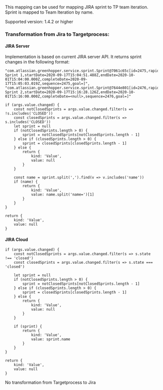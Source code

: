 This mapping can be used for mapping JIRA sprint to TP team iteration. Sprint is mapped to Team Iteration by name.

Supported version: 1.4.2 or higher

### Transformation from Jira to Targetprocess:

#### JIRA Server

Implementation is based on current JIRA server API. It returns sprint changes in the following format:

```
"com.atlassian.greenhopper.service.sprint.Sprint@7061c65c[id=2475,rapidViewId=513,state=CLOSED,name=iOS Sprint 1,startDate=2020-09-17T15:04:51.488Z,endDate=2020-10-01T15:04:00.000Z,completeDate=2020-09-17T15:05:03.019Z,sequence=2475,goal=]",
"com.atlassian.greenhopper.service.sprint.Sprint@7644e801[id=2476,rapidViewId=513,state=ACTIVE,name=iOS Sprint 2,startDate=2020-09-17T15:16:28.126Z,endDate=2020-10-01T15:16:00.000Z,completeDate=<null>,sequence=2476,goal=]"
```


```
if (args.value.changed) {
    const notClosedSprints = args.value.changed.filter(s => !s.includes('CLOSED'))
    const closedSprints = args.value.changed.filter(s => s.includes('CLOSED'))
    let sprint = null
    if (notClosedSprints.length > 0) {
        sprint = notClosedSprints[notClosedSprints.length - 1]
    } else if (closedSprints.length > 0) {
        sprint = closedSprints[closedSprints.length - 1]
    } else {
        return {
            kind: 'Value',
            value: null
        }
    }

    const name = sprint.split(',').find(v => v.includes('name'))
    if (name) {
        return {
            kind: 'Value',
            value: name.split('name=')[1]
        }
    }
}

return {
    kind: 'Value',
    value: null
}

```

#### JIRA Cloud

```
if (args.value.changed) {
    const notClosedSprints = args.value.changed.filter(s => s.state !== 'closed')
    const closedSprints = args.value.changed.filter(s => s.state === 'closed')

    let sprint = null
    if (notClosedSprints.length > 0) {
        sprint = notClosedSprints[notClosedSprints.length - 1]
    } else if (closedSprints.length > 0) {
        sprint = closedSprints[closedSprints.length - 1]
    } else {
        return {
            kind: 'Value',
            value: null
        }
    }

    if (sprint) {
        return {
            kind: 'Value',
            value: sprint.name
        }
    }
}

return {
    kind: 'Value',
    value: null
}

```

No transformation from Targetprocess to Jira
